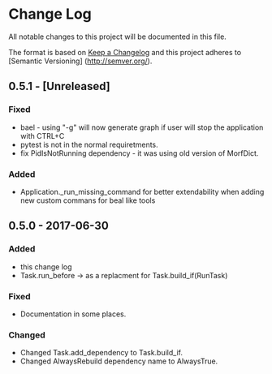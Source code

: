 # Change Log
All notable changes to this project will be documented in this file.

The format is based on [Keep a Changelog](http://keepachangelog.com/) and this project adheres to [Semantic Versioning]
(http://semver.org/).

## 0.5.1 - [Unreleased]
### Fixed
- bael - using "-g" will now generate graph if user will stop the application with CTRL+C
- pytest is not in the normal requiretments.
- fix PidIsNotRunning dependency - it was using old version of MorfDict.

### Added
- Application._run_missing_command for better extendability when adding new custom commans for beal like tools

## 0.5.0 - 2017-06-30
### Added
- this change log
- Task.run_before -> as a replacment for Task.build_if(RunTask)

### Fixed
- Documentation in some places.

### Changed
- Changed Task.add_dependency to Task.build_if.
- Changed AlwaysRebuild dependency name to AlwaysTrue.
